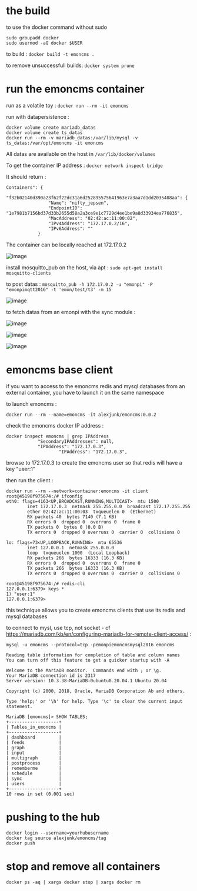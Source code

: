 # the build 

to use the docker command without sudo
```
sudo groupadd docker
sudo usermod -aG docker $USER
```

to build : `docker build -t emoncms .`

to remove unsuccessfull builds: `docker system prune`
# run the emoncms container

run as a volatile toy : `docker run --rm -it emoncms`

run with datapersistence :
```
docker volume create mariadb_datas
docker volume create ts_datas
docker run --rm -v mariadb_datas:/var/lib/mysql -v ts_datas:/var/opt/emoncms -it emoncms
```
All datas are available on the host in `/var/lib/docker/volumes`

To get the container IP address : `docker network inspect bridge`

It should return :
``` 
Containers": {
            "f32b02140d390a23f62f22dc31a6d252895575641963e7a3aa7d1dd2035408aa": {
                "Name": "nifty_jepsen",
                "EndpointID": "1e7981b7156bd37d33b2655d58a2a3ce9e1c7729d4ee1be9a8d33934ea776835",
                "MacAddress": "02:42:ac:11:00:02",
                "IPv4Address": "172.17.0.2/16",
                "IPv6Address": ""
            }
```
The container can be locally reached at 172.17.0.2

![image](https://github.com/dromotherm/sandbox/assets/24553739/5cf5a5fe-28cc-4428-8b2f-55fd222d4f9f)

install mosquitto_pub on the host, via apt : `sudo apt-get install mosquitto-clients`

to post datas : `mosquitto_pub -h 172.17.0.2 -u "emonpi" -P "emonpimqtt2016" -t 'emon/test/t3' -m 15`

![image](https://github.com/dromotherm/sandbox/assets/24553739/c8ff7f7e-a553-481b-96aa-248adfcffda7)

to fetch datas from an emonpi with the sync module : 

![image](https://github.com/dromotherm/sandbox/assets/24553739/d52a0925-bcc5-4eb9-95e3-561a61d91708)

![image](https://github.com/dromotherm/sandbox/assets/24553739/2f1ded4a-6bd2-4d8f-8fc9-75b8860c3e8f)

![image](https://github.com/dromotherm/sandbox/assets/24553739/1f05f9ad-f51a-4680-97c8-b91f352cc85d)

# emoncms base client

if you want to access to the emoncms redis and mysql databases from an external container, you have to launch it on the same namespace

to launch emoncms : 
```
docker run --rm --name=emoncms -it alexjunk/emoncms:0.0.2
```
check the emoncms docker IP address :
```
docker inspect emoncms | grep IPAddress
            "SecondaryIPAddresses": null,
            "IPAddress": "172.17.0.3",
                    "IPAddress": "172.17.0.3",
```
browse to 172.17.0.3 to create the emoncms user so that redis will have a key "user:1"

then run the client :
```
docker run --rm --network=container:emoncms -it client
root@45198f975674:/# ifconfig
eth0: flags=4163<UP,BROADCAST,RUNNING,MULTICAST>  mtu 1500
        inet 172.17.0.3  netmask 255.255.0.0  broadcast 172.17.255.255
        ether 02:42:ac:11:00:03  txqueuelen 0  (Ethernet)
        RX packets 40  bytes 7140 (7.1 KB)
        RX errors 0  dropped 0  overruns 0  frame 0
        TX packets 0  bytes 0 (0.0 B)
        TX errors 0  dropped 0 overruns 0  carrier 0  collisions 0

lo: flags=73<UP,LOOPBACK,RUNNING>  mtu 65536
        inet 127.0.0.1  netmask 255.0.0.0
        loop  txqueuelen 1000  (Local Loopback)
        RX packets 266  bytes 16333 (16.3 KB)
        RX errors 0  dropped 0  overruns 0  frame 0
        TX packets 266  bytes 16333 (16.3 KB)
        TX errors 0  dropped 0 overruns 0  carrier 0  collisions 0

root@45198f975674:/# redis-cli
127.0.0.1:6379> keys *
1) "user:1"
127.0.0.1:6379>
```
this technique allows you to create emoncms clients that use its redis and mysql databases

to connect to mysl, use tcp, not socket - cf https://mariadb.com/kb/en/configuring-mariadb-for-remote-client-access/ :
```
mysql -u emoncms --protocol=tcp -pemonpiemoncmsmysql2016 emoncms

Reading table information for completion of table and column names
You can turn off this feature to get a quicker startup with -A

Welcome to the MariaDB monitor.  Commands end with ; or \g.
Your MariaDB connection id is 2317
Server version: 10.3.38-MariaDB-0ubuntu0.20.04.1 Ubuntu 20.04

Copyright (c) 2000, 2018, Oracle, MariaDB Corporation Ab and others.

Type 'help;' or '\h' for help. Type '\c' to clear the current input statement.

MariaDB [emoncms]> SHOW TABLES;
+-------------------+
| Tables_in_emoncms |
+-------------------+
| dashboard         |
| feeds             |
| graph             |
| input             |
| multigraph        |
| postprocess       |
| rememberme        |
| schedule          |
| sync              |
| users             |
+-------------------+
10 rows in set (0.001 sec)
```

# pushing to the hub

```
docker login --username=yourhubusername
docker tag source alexjunk/emoncms/tag
docker push
```
# stop and remove all containers
```
docker ps -aq | xargs docker stop | xargs docker rm
```
